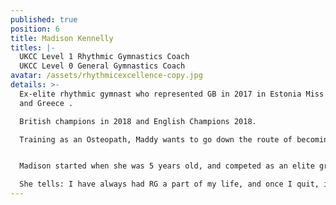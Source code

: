 ```yaml
---
published: true
position: 6
title: Madison Kennelly
titles: |-
  UKCC Level 1 Rhythmic Gymnastics Coach
  UKCC Level 0 General Gymnastics Coach
avatar: /assets/rhythmicexcellence-copy.jpg
details: >-
  Ex-elite rhythmic gymnast who represented GB in 2017 in Estonia Miss Valentine
  and Greece . 

  British champions in 2018 and English Champions 2018. 

  Training as an Osteopath, Maddy wants to go down the route of becoming an osteopath specialised in professional sports players in gymnastics, and dancing sports. 


  Madison started when she was 5 years old, and competed as an elite group gymnast for 13 years. 

  She tells: I have always had RG a part of my life, and once I quit, it was like something was missing. When I moved to London, I was looking for a job whilst in university and applied to Rhythmic Excellence. Once i started coaching, I knew I never wanted to leave RG again. I love seeing the gymnasts' faces when they have done something well. Coaching has helped me personally, professionally and mentally; the team is so lovely and coaching is always a laugh.
---
```

